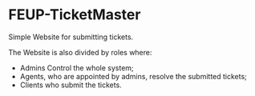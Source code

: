 # FEUP-TicketMaster
Simple Website for submitting tickets.

The Website is also divided by roles where:
 * Admins Control the whole system;
 * Agents, who are appointed by admins, resolve the submitted tickets;
 * Clients who submit the tickets.

